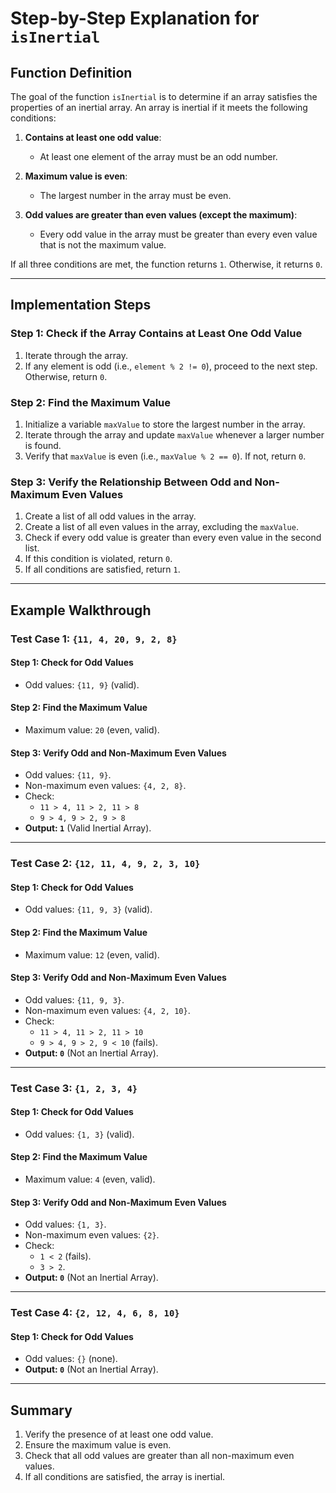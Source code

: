 # Step-by-Step Explanation for `isInertial`

## Function Definition

The goal of the function `isInertial` is to determine if an array satisfies the properties of an inertial array. An array is inertial if it meets the following conditions:

1. **Contains at least one odd value**:

   - At least one element of the array must be an odd number.

2. **Maximum value is even**:

   - The largest number in the array must be even.

3. **Odd values are greater than even values (except the maximum)**:
   - Every odd value in the array must be greater than every even value that is not the maximum value.

If all three conditions are met, the function returns `1`. Otherwise, it returns `0`.

---

## Implementation Steps

### Step 1: Check if the Array Contains at Least One Odd Value

1. Iterate through the array.
2. If any element is odd (i.e., `element % 2 != 0`), proceed to the next step. Otherwise, return `0`.

### Step 2: Find the Maximum Value

1. Initialize a variable `maxValue` to store the largest number in the array.
2. Iterate through the array and update `maxValue` whenever a larger number is found.
3. Verify that `maxValue` is even (i.e., `maxValue % 2 == 0`). If not, return `0`.

### Step 3: Verify the Relationship Between Odd and Non-Maximum Even Values

1. Create a list of all odd values in the array.
2. Create a list of all even values in the array, excluding the `maxValue`.
3. Check if every odd value is greater than every even value in the second list.
4. If this condition is violated, return `0`.
5. If all conditions are satisfied, return `1`.

---

## Example Walkthrough

### Test Case 1: `{11, 4, 20, 9, 2, 8}`

#### Step 1: Check for Odd Values

- Odd values: `{11, 9}` (valid).

#### Step 2: Find the Maximum Value

- Maximum value: `20` (even, valid).

#### Step 3: Verify Odd and Non-Maximum Even Values

- Odd values: `{11, 9}`.
- Non-maximum even values: `{4, 2, 8}`.
- Check:
  - `11 > 4, 11 > 2, 11 > 8`
  - `9 > 4, 9 > 2, 9 > 8`
- **Output: `1`** (Valid Inertial Array).

---

### Test Case 2: `{12, 11, 4, 9, 2, 3, 10}`

#### Step 1: Check for Odd Values

- Odd values: `{11, 9, 3}` (valid).

#### Step 2: Find the Maximum Value

- Maximum value: `12` (even, valid).

#### Step 3: Verify Odd and Non-Maximum Even Values

- Odd values: `{11, 9, 3}`.
- Non-maximum even values: `{4, 2, 10}`.
- Check:
  - `11 > 4, 11 > 2, 11 > 10`
  - `9 > 4, 9 > 2, 9 < 10` (fails).
- **Output: `0`** (Not an Inertial Array).

---

### Test Case 3: `{1, 2, 3, 4}`

#### Step 1: Check for Odd Values

- Odd values: `{1, 3}` (valid).

#### Step 2: Find the Maximum Value

- Maximum value: `4` (even, valid).

#### Step 3: Verify Odd and Non-Maximum Even Values

- Odd values: `{1, 3}`.
- Non-maximum even values: `{2}`.
- Check:
  - `1 < 2` (fails).
  - `3 > 2`.
- **Output: `0`** (Not an Inertial Array).

---

### Test Case 4: `{2, 12, 4, 6, 8, 10}`

#### Step 1: Check for Odd Values

- Odd values: `{}` (none).
- **Output: `0`** (Not an Inertial Array).

---

## Summary

1. Verify the presence of at least one odd value.
2. Ensure the maximum value is even.
3. Check that all odd values are greater than all non-maximum even values.
4. If all conditions are satisfied, the array is inertial.
